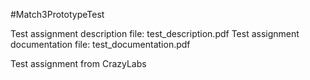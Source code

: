 #Match3PrototypeTest

Test assignment description file: test_description.pdf
Test assignment documentation file: test_documentation.pdf

Test assignment from CrazyLabs
